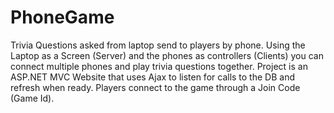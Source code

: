 # PhoneGame
Trivia Questions asked from laptop send to players by phone. 
Using the Laptop as a Screen (Server) and the phones as controllers (Clients) you can connect multiple phones and play trivia questions together. 
Project is an ASP.NET MVC Website that uses Ajax to listen for calls to the DB and refresh when ready. 
Players connect to the game through a Join Code (Game Id).
